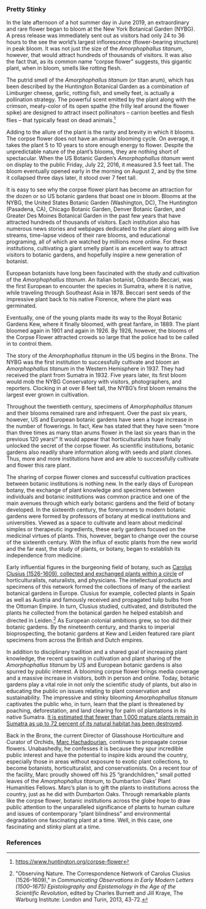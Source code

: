 <var data-essay
	title="The Corpse Flower - Amorphophallus titanium"
	data-banner="https://upload.wikimedia.org/wikipedia/commons/d/da/Corpse_flower_%2871304%29f.jpg"
	data-layout="vtl"
	data-num-maps="4"
	data-num-images="10"
	data-num-specimens="16"
	data-num-primary-sources="4"
	data-author="Ashley Buchanan, PhD"></var>
	
### Pretty Stinky
In the late afternoon of a hot summer day in June 2019, an extraordinary and rare flower began to bloom at the <span eid="Q636275">New York Botanical Garden (NYBG)</span>. A press release was immediately sent out as visitors had only 24 to 36 hours to the see the world’s largest inflorescence (flower-bearing structure) in peak bloom. It was not just the size of the <span eid="Q431224">_Amorphophallus titanum_</span>, however, that would attract hundreds of thousands of visitors. It was also the fact that, as its common name “corpse flower” suggests, this gigantic plant, when in bloom, smells like rotting flesh. 
<param ve-video id="5upF4rJUxC4" title="NYBG 2019 Corpse Flower Timelapse">

The putrid smell of the _Amorphophallus titanum_ (or titan arum), which has been described by the Huntington Botanical Garden as a combination of Limburger cheese, garlic, rotting fish, and smelly feet, is actually a pollination strategy. The powerful scent emitted by the plant along with the crimson, <span data-click-image-zoomto="1706,1802,1461,1098">meaty-color of its open spathe</span> (the frilly leaf around the flower spike) are designed to attract insect pollinators – <span eid="Q303626">carrion beetles</span> and <span eid="Q978302">flesh flies</span> – that typically feast on dead animals.[^1] 
<var data-primary="image"></var>
<var data-image
     data-fit="cover"
     data-attribute="Corpse Flower (Amorphophallus Titanum) in full bloom at Edmonton's Muttart Conservatory, April 7, 2015. Photograph by Richard J. Rehman"
     data-url="https://upload.wikimedia.org/wikipedia/commons/4/40/Corpse_Flower_%28Amorphophallus_Titanum%29_1_of_5.jpg"></var>

Adding to the allure of the plant is the rarity and brevity in which it blooms. The corpse flower does not have an annual blooming cycle. On average, it takes the plant 5 to 10 years to store enough energy to flower. Despite the unpredictable nature of the plant’s blooms, they are nothing short of spectacular. When the US Botanic Garden’s _Amorphophallus titanum_ went on display to the public Friday, July 22, 2016, it measured 3.5 feet tall. The bloom eventually opened early in the morning on August 2, and by the time it collapsed three days later, it stood over 7 feet tall. 
<var data-primary="image"></var>
<var data-image
     data-fit="contain"
     data-attribute="Corpse Flower Lifecycle, USGB"
     data-url="https://www.usbg.gov/sites/default/files/corpseflower_amorphophallus_titanum_lifecycle_usbotanicgarden_2020.jpg"></var>

It is easy to see why the corpse flower plant has become an attraction for the dozen or so US botanic gardens that boast one in bloom. Blooms at the NYBG, the <span eid="Q1848855">United States Botanic Garden</span> (Washington, DC), <span eid="Q1400558">The Huntington</span> (Pasadena, CA), Chicago Botanic Garden, Denver Botanic Garden, and Greater Des Moines Botanical Garden in the past few years that have attracted hundreds of thousands of visitors. Each institution also has numerous news stories and webpages dedicated to the plant along with live streams, time-lapse videos of their rare blooms, and educational programing, all of which are watched by millions more online. For these institutions, cultivating a giant smelly plant is an excellent way to attract visitors to botanic gardens, and hopefully inspire a new generation of botanist. 
<var data-primary="image"></var>
<var data-image
     data-fit="contain"
     data-attribute="Corpse Flower Lifecycle, USGB"
     data-url="https://media.npr.org/assets/img/2013/07/23/corpsefloweredit003-f2deaf4f87f4496766a0148e12ad0b50e6158980-s1000-c85.jpg"></var>
<param ve-video id="L-Tp9cDj7Vg" title="USBG Corpse Flower 2020: Live Horticulture Q&A">

European botanists have long been fascinated with the study and cultivation of the _Amorphophallus titanum_. An Italian botanist, <span eid="Q361037">Odoardo Beccari</span>, was the first European to encounter the species in <span eid="Q3492">Sumatra</span>, where it is native, while traveling through Southeast Asia in 1878. Beccari sent seeds of the impressive plant back to his native Florence, where the plant was germinated. 
<var data-primary="map"></var>
<param ve-map center="26.761740, 56.651666" zoom="3">
<param ve-map-layer geojson active url="/geojson/corpse_flower.json">
<var data-image
     data-fit="contain"
     data-attribute="Indonesian men pose with two different species of Amorphophallus plants, including an Amorphophallus Titanum in bloom, 1900-1940"
     data-url="https://upload.wikimedia.org/wikipedia/commons/e/e0/COLLECTIE_TROPENMUSEUM_Indonesische_mannen_poseren_bij_twee_verschillende_soorten_Amorphophallus_planten_waaronder_een_in_bloei_staande_Amorphophallus_Titanum_TMnr_60042790.jpg"></var>

Eventually, one of the young plants made its way to the <span eid="Q188617">Royal Botanic Gardens Kew</span>, where it finally bloomed, with great fanfare, in 1889. The plant bloomed again in 1901 and again in 1926. By 1926, however, the blooms of the Corpse Flower attracted crowds so large that the police had to be called in to control them. 
<param data-primary="map">
<param ve-map center="Q18748726" zoom=11">
<param ve-map-layer geojson active url="/geojson/corpse_flower.json">
<var data-image
     data-fit="contain"
     data-attribute="Corpse Flower Bloom, Kew, 1901"
     data-url="https://raw.githubusercontent.com/JSTOR-Labs/plant-humanities/develop/images/Kew_historic_Corpse_Flower.jpg"></var>

The story of the _Amorphophallus titanum_ in the US begins in the Bronx. The NYBG was the first institution to successfully cultivate and bloom an _Amorphophallus titanum_ in the Western Hemisphere in 1937. They had received the plant from Sumatra in 1932. Five years later, its first bloom would mob the NYBG Conservatory with visitors, photographers, and reporters. Clocking in at over 8 feet tall, the NYBG’s first bloom remains the largest ever grown in cultivation. 
<param ve-map center="Q636275" zoom="14">
<param ve-map-layer geojson active url="/geojson/corpse_flower.json">

Throughout the twentieth century, specimens of _Amorphophallus titanum_ and their blooms remained rare and infrequent. Over the past six years, however, US and European botanic gardens have seen a huge increase in the number of flowerings. In fact, Kew has stated that they have seen “more than three times as many titan arums flower in the last six years than in the previous 120 years!” It would appear that horticulturalists have finally unlocked the secret of the corpse flower. As scientific institutions, botanic gardens also readily share information along with seeds and plant clones. Thus, more and more institutions have and are able to successfully cultivate and flower this rare plant. 
<param ve-map
       data="/geojson/corpse-flower-bloom.json"
       basemap="Esri_WorldGrayCanvas"
       marker-type="circle"
       radius="4"
       stroke="blue"
       fill="blue"
       fill-opacity="1"
       time-dimension="true"
       auto-play="false"
       auto-fit="false"
       time-interval="1888-01-01/P1Y"
       date-format="YYYY"
       fps="4"
       zoom="1.8">

The sharing of corpse flower clones and successful cultivation practices between botanic institutions is nothing new. In the early days of European botany, the exchange of plant knowledge and specimens between individuals and botanic institutions was common practice and one of the main avenues through which early botanic gardens and the field of botany developed. In the sixteenth century, <span eid="Q167346">the forerunners to modern botanic gardens were</span> formed by professors of botany at medical institutions and universities. Viewed as a space to cultivate and learn about medicinal simples or therapeutic ingredients, these early gardens focused on the medicinal virtues of plants. This, however, began to change over the course of the sixteenth century. With the influx of exotic plants from the new world and the far east, the study of plants, or botany, began to establish its independence from medicine.
<param ve-map center="Q13375" zoom="4.5">
<param ve-map-layer geojson active url="/geojson/first_botanic_gardens.json">

Early influential figures in the burgeoning field of botany, such as [Carolus Clusius (1526-1609), collected and exchanged plants within a circle](https://digitalcollections.universiteitleiden.nl/view/collection/ublclusius) of horticulturalists, naturalists, and physicians. The intellectual products and specimens of this network formed the collections of many of the earliest botanical gardens in Europe. <span eid="Q333372">Clusius</span> for example, collected plants in Spain as well as Austria and famously received and propagated tulip bulbs from the Ottoman Empire. In turn, Clusius studied, cultivated, and distributed the plants he collected from the botanical garden he helped establish and directed in Leiden.[^2] As European colonial ambitions grew, so too did their botanic gardens. By the nineteenth century, and thanks to imperial bioprospecting, the botanic gardens at Kew and Leiden featured rare plant specimens from across the British and Dutch empires.
<param ve-storiiies id="081kn">

In addition to disciplinary tradition and a shared goal of increasing plant knowledge, the recent upswing in cultivation and plant sharing of the _Amorphophallus titanum_ by US and European botanic gardens is also spurred by public interest. A blooming corpse flower brings media coverage and a massive increase in visitors, both in person and online. Today, botanic gardens play a vital role in not only the scientific study of plants, but also in educating the public on issues relating to plant conservation and sustainability. The impressive and stinky blooming _Amorphophallus titanum_ captivates the public who, in turn, learn that the plant is threatened by poaching, deforestation, and land clearing for palm oil plantations in its native Sumatra. [It is estimated that fewer than 1,000 mature plants remain in Sumatra as up to 72 percent of its natural habitat has been destroyed](https://www.iucnredlist.org/species/118042834/118043213).
<param ve-map center="Q3492" zoom="5">
<param ve-map-layer geojson active url="/geojson/corpse_flower.json">

Back in the Bronx, the current Director of Glasshouse Horticulture and Curator of Orchids, [Marc Hachadourian](https://www.nybg.org/blogs/plant-talk/2016/07/horticulture-2/the-corpse-flower-a-decade-in-the-making/), continues to propagate corpse flowers. Unabashedly, he confesses it is because they spur incredible public interest and have the potential to inspire kids around the country, especially those in areas without exposure to exotic plant collections, to become botanists, horticulturalist, and conservationists. On a recent tour of the facility, Marc proudly showed off his 25 “grandchildren,” small potted leaves of the _Amorphophallus titanum_, to Dumbarton Oaks’ Plant Humanities Fellows. Marc’s plan is to gift the plants to institutions across the country, just as he did with Dumbarton Oaks. Through remarkable plants like the corpse flower, botanic institutions across the globe hope to draw public attention to the unparalleled significance of plants to human culture and issues of contemporary “plant blindness” and environmental degradation one fascinating plant at a time. Well, in this case, one fascinating and stinky plant at a time.
<var data-primary="image"></var>
<var data-image
     data-fit="contain"
     data-attribute="Mark Hachadourian with a Corpse Flower at the NYBG"
     data-url="https://www.nybg.org/content/uploads/2018/06/mco-6927-1_1-768x768.jpg"></var>

### References
[^1]: https://www.huntington.org/corpse-flower
[^2]: "Observing Nature. The Correspondence Network of Carolus Clusius (1526–1609)," in _Communicating Observations in Early Modern Letters (1500–1675) Epistolography and Epistemology in the Age of the Scientific Revolution_, edited by Charles Burnett and Jill Kraye, The Warburg Institute: London and Turin, 2013, 43-72.
